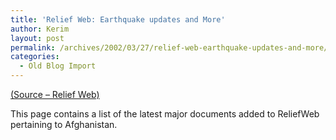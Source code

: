 ```yaml
---
title: 'Relief Web: Earthquake updates and More'
author: Kerim
layout: post
permalink: /archives/2002/03/27/relief-web-earthquake-updates-and-more/
categories:
  - Old Blog Import
---
```

<a href="http://www.reliefweb.int/w/rwb.nsf/vLCE/Afghanistan?OpenDocument&StartKey=Afghanistan&Expandview" onclick="_gaq.push(['_trackEvent', 'outbound-article', 'http://www.reliefweb.int/w/rwb.nsf/vLCE/Afghanistan?OpenDocument&StartKey=Afghanistan&Expandview', '(Source &#8211; Relief Web)']);" >(Source &#8211; Relief Web)</a>

This page contains a list of the latest major documents added to ReliefWeb pertaining to Afghanistan. 

